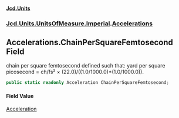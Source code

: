 #### [Jcd.Units](index.md 'index')
### [Jcd.Units.UnitsOfMeasure.Imperial](Jcd.Units.UnitsOfMeasure.Imperial.md 'Jcd.Units.UnitsOfMeasure.Imperial').[Accelerations](Accelerations.md 'Jcd.Units.UnitsOfMeasure.Imperial.Accelerations')

## Accelerations.ChainPerSquareFemtosecond Field

chain per square femtosecond defined such that: yard per square picosecond = ch/fs² ×
(22.0)/((1.0/1000.0)*(1.0/1000.0)).

```csharp
public static readonly Acceleration ChainPerSquareFemtosecond;
```

#### Field Value
[Acceleration](Acceleration.md 'Jcd.Units.UnitTypes.Acceleration')